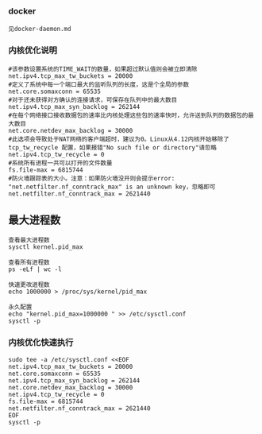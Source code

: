 
### docker
    见docker-daemon.md

### 内核优化说明
    #该参数设置系统的TIME_WAIT的数量，如果超过默认值则会被立即清除
    net.ipv4.tcp_max_tw_buckets = 20000
    #定义了系统中每一个端口最大的监听队列的长度，这是个全局的参数
    net.core.somaxconn = 65535
    #对于还未获得对方确认的连接请求，可保存在队列中的最大数目
    net.ipv4.tcp_max_syn_backlog = 262144
    #在每个网络接口接收数据包的速率比内核处理这些包的速率快时，允许送到队列的数据包的最大数目
    net.core.netdev_max_backlog = 30000
    #此选项会导致处于NAT网络的客户端超时，建议为0。Linux从4.12内核开始移除了 tcp_tw_recycle 配置，如果报错"No such file or directory"请忽略
    net.ipv4.tcp_tw_recycle = 0
    #系统所有进程一共可以打开的文件数量
    fs.file-max = 6815744
    #防火墙跟踪表的大小。注意：如果防火墙没开则会提示error: "net.netfilter.nf_conntrack_max" is an unknown key，忽略即可
    net.netfilter.nf_conntrack_max = 2621440

## 最大进程数
    查看最大进程数 
    sysctl kernel.pid_max

    查看所有进程数
    ps -eLf | wc -l
    
    快速更改进程数
    echo 1000000 > /proc/sys/kernel/pid_max
    
    永久配置
    echo "kernel.pid_max=1000000 " >> /etc/sysctl.conf
    sysctl -p

### 内核优化快速执行
    sudo tee -a /etc/sysctl.conf <<EOF
    net.ipv4.tcp_max_tw_buckets = 20000
    net.core.somaxconn = 65535
    net.ipv4.tcp_max_syn_backlog = 262144
    net.core.netdev_max_backlog = 30000
    net.ipv4.tcp_tw_recycle = 0
    fs.file-max = 6815744
    net.netfilter.nf_conntrack_max = 2621440
    EOF
    sysctl -p




